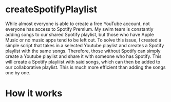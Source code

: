 # createSpotifyPlaylist

While almost everyone is able to create a free YouTube account, not everyone has access to Spotify Premium. My swim team is constantly adding songs to our shared Spotify playlist, but those who have Apple Music or no music apps tend to be left out. To solve this issue, I created a simple script that takes in a selected Youtube playlist and creates a Spotify playlist with the same songs. Therefore, those without Spotify can simply create a Youtube playlist and share it with someone who has Spotify. This will create a Spotify playliist with said songs, which can then be added to our collaborative playlist. This is much more efficient than adding the songs one by one.

# How it works
